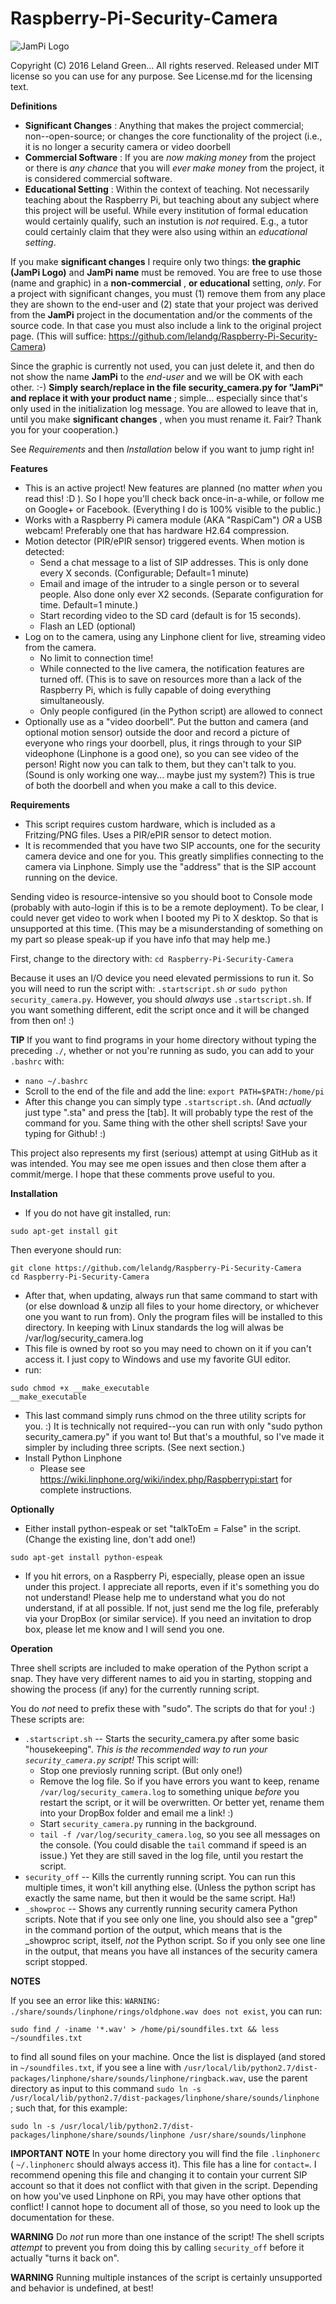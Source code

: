 # Raspberry-Pi-Security-Camera
![JamPi Logo](jampi.png)

Copyright (C) 2016 Leland Green... All rights reserved. 
Released under MIT license so you can use for any purpose.
See License.md for the licensing text.

**Definitions**

* **Significant Changes** : Anything that makes the project commercial; non--open-source; or changes the core functionality of the project (i.e., it is no longer a security camera or video doorbell
* **Commercial Software** : If you are *now making money* from the project or there is *any chance* that you will *ever make money* from the project, it is considered commercial software.
* **Educational Setting** : Within the context of teaching. Not necessarily teaching about the Raspberry Pi, but teaching about any subject where this project will be useful. While every institution of formal education would certainly qualify, such an instution is *not* required. E.g., a tutor could certainly claim that they were also using within an *educational setting*.

If you make **significant changes** I require only two things: **the graphic (JamPi Logo)** and **JamPi name** must be removed. You are free to use those (name and graphic) in a **non-commercial** , **or educational** setting, *only*. For a project with significant changes, you must (1) remove them from any place they are shown to the end-user and (2) state that your project was derived from the **JamPi** project in the documentation and/or the comments of the source code. In that case you must also include a link to the original project page. (This will suffice: https://github.com/lelandg/Raspberry-Pi-Security-Camera)

Since the graphic is currently not used, you can just delete it, and then do not show the name **JamPi** to the *end-user* and we will be OK with each other. :-) **Simply search/replace in the file security_camera.py for "JamPi" and replace it with your product name** ; simple... especially since that's only used in the initialization log message. You are allowed to leave that in, until you make **significant changes** , when you must rename it. Fair? Thank you for your cooperation.)

See *Requirements* and then *Installation* below if you want to jump right in!

**Features**

* This is an active project! New features are planned (no matter *when* you read this! :D ). So I hope you'll check back once-in-a-while, or follow me on Google+ or Facebook. (Everything I do is 100% visible to the public.)
* Works with a Raspberry Pi camera module (AKA "RaspiCam") *OR* a USB webcam! Preferably one that has hardware H2.64 compression.
* Motion detector (PIR/ePIR sensor) triggered events. When motion is detected: 
  * Send a chat message to a list of SIP addresses. This is only done every X seconds. (Configurable; Default=1 minute)
  * Email and image of the intruder to a single person or to several people. Also done only ever X2 seconds. (Separate configuration for time. Default=1 minute.)
  * Start recording video to the SD card (default is for 15 seconds).
  * Flash an LED (optional)
* Log on to the camera, using any Linphone client for live, streaming video from the camera. 
  * No limit to connection time! 
  * While connected to the live camera, the notification features are turned off. (This is to save on resources more than a lack of the Raspberry Pi, which is fully capable of doing everything simultaneously. 
  * Only people configured (in the Python script) are allowed to connect
* Optionally use as a "video doorbell". Put the button and camera (and optional motion sensor) outside the door and record a picture of everyone who rings your doorbell, plus, it rings through to your SIP videophone (Linphone is a good one), so you can see video of the person! Right now you can talk to them, but they can't talk to you. (Sound is only working one way... maybe just my system?) This is true of both the doorbell and when you make a call to this device.

**Requirements**

* This script requires custom hardware, which is included as a Fritzing/PNG files. Uses a PIR/ePIR sensor to detect motion. 
* It is recommended that you have two SIP accounts, one for the security camera device and one for you. This greatly simplifies connecting to the camera via Linphone. Simply use the "address" that is the SIP account running on the device.

Sending video is resource-intensive so you should boot to Console mode (probably with auto-login if this is to be a remote deployment). To be clear, I could never get video to work when I booted my Pi to X desktop. So that is unsupported at this time. (This may be a misunderstanding of something on my part so please speak-up if you have info that may help me.)

First, change to the directory with:
`cd Raspberry-Pi-Security-Camera`

Because it uses an I/O device you need elevated permissions to run it. So you will need to run the script with:
`.startscript.sh`
*or*
`sudo python security_camera.py`.
However, you should *always* use `.startscript.sh`. If you want something different, edit the script once and it will be changed from then on! :)

**TIP** 
 If you want to find programs in your home directory without typing the preceding `./`, whether or not you're running as sudo, you can add to your `.bashrc` with:
  * `nano ~/.bashrc`
  *  Scroll to the end of the file and add the line:
     `export PATH=$PATH:/home/pi`
  * After this change you can simply type `.startscript.sh`. (And *actually* just type ".sta" and press the [tab]. It will probably type the rest of the command for you. Same thing with the other shell scripts! Save your typing for Github! :) 

This project also represents my first (serious) attempt at using GitHub as it was intended. You may see me open issues and then close them after a commit/merge. I hope that these comments prove useful to you.

**Installation**
* If you do not have git installed, run:
```
sudo apt-get install git
```
Then everyone should run:
```
git clone https://github.com/lelandg/Raspberry-Pi-Security-Camera
cd Raspberry-Pi-Security-Camera
```
* After that, when updating, always run that same command to start with (or else download & unzip all files to your home directory, or whichever one you want to run from). Only the program files will be installed to this directory. In keeping with Linux standards the log will alwas be /var/log/security_camera.log
*  This file is owned by root so you may need to chown on it if you can't access it. I just copy to Windows and use my favorite GUI editor.
* run:
```
sudo chmod +x __make_executable
__make_executable
```
* This last command simply runs chmod on the three utility scripts for you. :) It is technically not required--you can run with only "sudo python security_camera.py" if you want to! But that's a mouthful, so I've made it simpler by including three scripts. (See next section.)
* Install Python Linphone
  * Please see https://wiki.linphone.org/wiki/index.php/Raspberrypi:start for complete instructions. 

**Optionally**

* Either install python-espeak or set "talkToEm = False" in the script. (Change the existing line, don't add one!)
```
sudo apt-get install python-espeak
```

* If you hit errors, on a Raspberry Pi, especially, please open an issue under this project. I appreciate all reports, even if it's something you do not understand! Please help me to understand what you do not understand, if at all possible. If not, just send me the log file, preferably via your DropBox (or similar service). If you need an invitation to drop box, please let me know and I will send you one.

**Operation** 

Three shell scripts are included to make operation of the Python script a snap. They have very different names to aid you in starting, stopping and showing the process (if any) for the currently running script. 

You do *not* need to prefix these with "sudo". The scripts do that for you! :) These scripts are:
* `.startscript.sh` -- Starts the security_camera.py after some basic "housekeeping".
*This is the recommended way to run your `security_camera.py` script!* This script will: 
  * Stop one previosly running script. (But only one!)
  * Remove the log file. So if you have errors you want to keep, rename `/var/log/security_camera.log` to something unique *before* you restart the script, or it will be overwritten. Or better yet, rename them into your DropBox folder and email me a link! :)
  * Start `security_camera.py` running in the background.
  * `tail -f /var/log/security_camera.log`, so you see all messages on the console. (You could disable the `tail` command if speed is an issue.) Yet they are still saved in the log file, until you restart the script.
* `security_off` -- Kills the currently running script. You can run this multiple times, it won't kill anything else. (Unless the python script has exactly the same name, but then it would be the same script. Ha!)
* `_showproc` -- Shows any currently running security camera Python scripts. Note that if you see only one line, you should also see a "grep" in the command portion of the output, which means that is the _showproc script, itself, *not* the Python script. So if you only see one line in the output, that means you have all instances of the security camera script stopped.

**NOTES**

If you see an error like this: `WARNING: ./share/sounds/linphone/rings/oldphone.wav does not exist`, you can run:
```
sudo find / -iname '*.wav' > /home/pi/soundfiles.txt && less ~/soundfiles.txt
```
to find all sound files on your machine. Once the list is displayed (and stored in `~/soundfiles.txt`, if you see a line with `/usr/local/lib/python2.7/dist-packages/linphone/share/sounds/linphone/ringback.wav`, use the parent directory as input to this command `sudo ln -s /usr/local/lib/python2.7/dist-packages/linphone/share/sounds/linphone `; such that, for this example:
```
sudo ln -s /usr/local/lib/python2.7/dist-packages/linphone/share/sounds/linphone /usr/share/sounds/linphone
```

**IMPORTANT NOTE** In your home directory you will find the file `.linphonerc` ( `~/.linphonerc` should always access it). This file has a line for `contact=`. I recommend opening this file and changing it to contain your current SIP account so that it does not conflict with that given in the script. Depending on how you've used Linphone on RPi, you may have other options that conflict! I cannot hope to document all of those, so you need to look up the documentation for these.

**WARNING** Do *not* run more than one instance of the script! The shell scripts *attempt* to prevent you from doing this by calling `security_off` before it actually "turns it back on". 

**WARNING** Running multiple instances of the script is certainly unsupported and behavior is undefined, at best!
